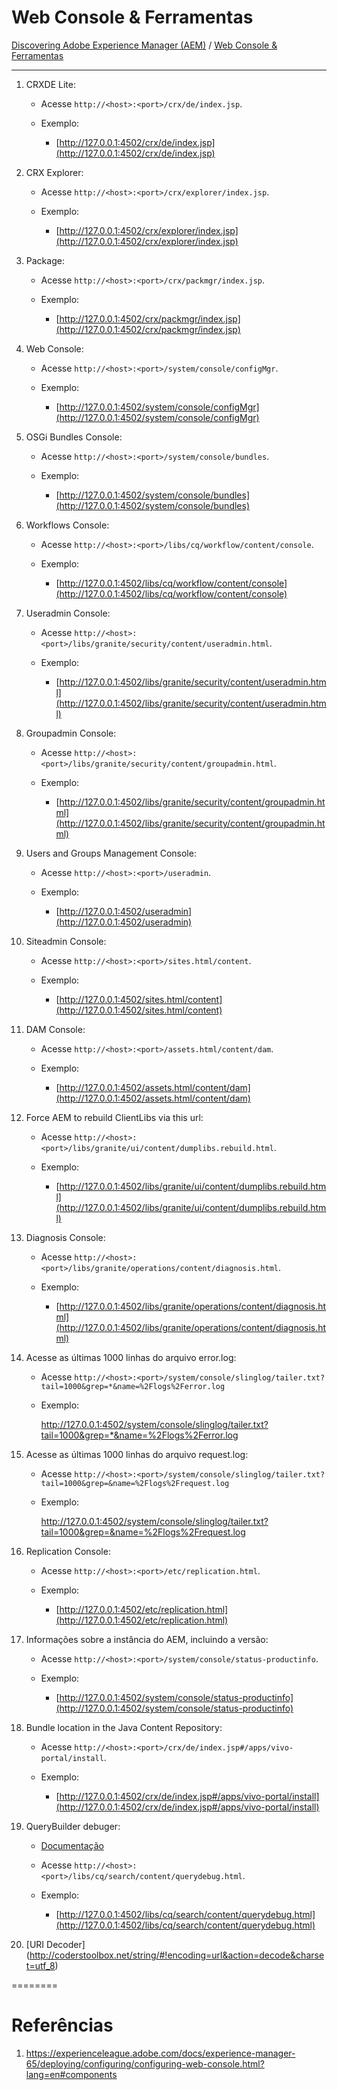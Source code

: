 Web Console & Ferramentas
=========

[Discovering Adobe Experience Manager (AEM)](README.md) / [Web Console & Ferramentas](web-console-e-ferramentas.md)

----

1. CRXDE Lite:

    * Acesse `http://<host>:<port>/crx/de/index.jsp`.

    * Exemplo:

      * [http://127.0.0.1:4502/crx/de/index.jsp](http://127.0.0.1:4502/crx/de/index.jsp) 



2. CRX Explorer:

    * Acesse  `http://<host>:<port>/crx/explorer/index.jsp`.

    * Exemplo:

      * [http://127.0.0.1:4502/crx/explorer/index.jsp](http://127.0.0.1:4502/crx/explorer/index.jsp) 

3. Package:

    * Acesse  `http://<host>:<port>/crx/packmgr/index.jsp`.

    * Exemplo:

      * [http://127.0.0.1:4502/crx/packmgr/index.jsp](http://127.0.0.1:4502/crx/packmgr/index.jsp)


4.  Web Console:

    * Acesse  `http://<host>:<port>/system/console/configMgr`.

    * Exemplo:

      * [http://127.0.0.1:4502/system/console/configMgr](http://127.0.0.1:4502/system/console/configMgr)


5. OSGi Bundles Console:

    * Acesse  `http://<host>:<port>/system/console/bundles`.

    * Exemplo:

      * [http://127.0.0.1:4502/system/console/bundles](http://127.0.0.1:4502/system/console/bundles)

6. Workflows Console:

    * Acesse  `http://<host>:<port>/libs/cq/workflow/content/console`.

    * Exemplo:

      * [http://127.0.0.1:4502/libs/cq/workflow/content/console](http://127.0.0.1:4502/libs/cq/workflow/content/console)


7. Useradmin Console:

    * Acesse  `http://<host>:<port>/libs/granite/security/content/useradmin.html`.

    * Exemplo:

      * [http://127.0.0.1:4502/libs/granite/security/content/useradmin.html](http://127.0.0.1:4502/libs/granite/security/content/useradmin.html)


8. Groupadmin Console:

    * Acesse  `http://<host>:<port>/libs/granite/security/content/groupadmin.html`.

    * Exemplo:

      * [http://127.0.0.1:4502/libs/granite/security/content/groupadmin.html](http://127.0.0.1:4502/libs/granite/security/content/groupadmin.html) 


9. Users and Groups Management Console:

    * Acesse  `http://<host>:<port>/useradmin`.

    * Exemplo:

      * [http://127.0.0.1:4502/useradmin](http://127.0.0.1:4502/useradmin)


10. Siteadmin Console:

    * Acesse  `http://<host>:<port>/sites.html/content`.

    * Exemplo:

      * [http://127.0.0.1:4502/sites.html/content](http://127.0.0.1:4502/sites.html/content) 


11. DAM Console:

    * Acesse  `http://<host>:<port>/assets.html/content/dam`.

    * Exemplo:

      * [http://127.0.0.1:4502/assets.html/content/dam](http://127.0.0.1:4502/assets.html/content/dam) 


12. Force AEM to rebuild ClientLibs via this url:

    * Acesse  `http://<host>:<port>/libs/granite/ui/content/dumplibs.rebuild.html`.

    * Exemplo:

      * [http://127.0.0.1:4502/libs/granite/ui/content/dumplibs.rebuild.html](http://127.0.0.1:4502/libs/granite/ui/content/dumplibs.rebuild.html) 


13. Diagnosis Console:

    * Acesse  `http://<host>:<port>/libs/granite/operations/content/diagnosis.html`.

    * Exemplo:

      * [http://127.0.0.1:4502/libs/granite/operations/content/diagnosis.html](http://127.0.0.1:4502/libs/granite/operations/content/diagnosis.html)

14. Acesse as últimas 1000 linhas do arquivo error.log:

    * Acesse  `http://<host>:<port>/system/console/slinglog/tailer.txt?tail=1000&grep=*&name=%2Flogs%2Ferror.log`

    * Exemplo:

       http://127.0.0.1:4502/system/console/slinglog/tailer.txt?tail=1000&grep=*&name=%2Flogs%2Ferror.log 

15.  Acesse as últimas 1000 linhas do arquivo request.log:

     * Acesse  `http://<host>:<port>/system/console/slinglog/tailer.txt?tail=1000&grep=&name=%2Flogs%2Frequest.log`

     * Exemplo:

         http://127.0.0.1:4502/system/console/slinglog/tailer.txt?tail=1000&grep=&name=%2Flogs%2Frequest.log 

16. Replication Console:

    * Acesse  `http://<host>:<port>/etc/replication.html`.

    * Exemplo:

      * [http://127.0.0.1:4502/etc/replication.html](http://127.0.0.1:4502/etc/replication.html) 

17. Informações sobre a instância do AEM, incluindo a versão:

    * Acesse  `http://<host>:<port>/system/console/status-productinfo`.

    * Exemplo:

      * [http://127.0.0.1:4502/system/console/status-productinfo](http://127.0.0.1:4502/system/console/status-productinfo) 

18. Bundle location in the Java Content Repository:

    * Acesse  `http://<host>:<port>/crx/de/index.jsp#/apps/vivo-portal/install`.

    * Exemplo:

      * [http://127.0.0.1:4502/crx/de/index.jsp#/apps/vivo-portal/install](http://127.0.0.1:4502/crx/de/index.jsp#/apps/vivo-portal/install) 


19. QueryBuilder debuger:

    * [Documentação](https://experienceleague.adobe.com/docs/experience-manager-64/developing/platform/query-builder/querybuilder-api.html?lang=en#platform)

    * Acesse  `http://<host>:<port>/libs/cq/search/content/querydebug.html`.

    * Exemplo:

      * [http://127.0.0.1:4502/libs/cq/search/content/querydebug.html](http://127.0.0.1:4502/libs/cq/search/content/querydebug.html) 

20. [URI Decoder] (http://coderstoolbox.net/string/#!encoding=url&action=decode&charset=utf_8)


========

Referências
===========
 1. https://experienceleague.adobe.com/docs/experience-manager-65/deploying/configuring/configuring-web-console.html?lang=en#components
